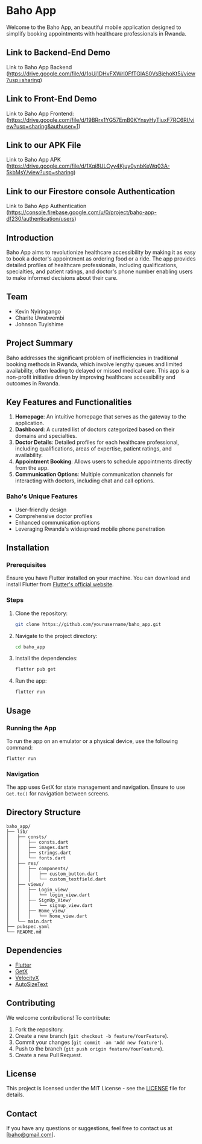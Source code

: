 # Baho App

Welcome to the Baho App, an beautiful mobile application designed to simplify booking appointments with healthcare professionals in Rwanda.



## Link to Backend-End Demo

Link to Baho App Backend (https://drive.google.com/file/d/1oUj1DHvFXWrI0FfTGlAS0VsBjehoKt5i/view?usp=sharing)

## Link to Front-End Demo

Link to Baho App Frontend: (https://drive.google.com/file/d/19BRrx1YG57EmB0KYnsyHyTiuxF7RC6RI/view?usp=sharing&authuser=1)

## Link to our APK File

Link to Baho App APK (https://drive.google.com/file/d/1Xqi8ULCyy4Kjuy0ynbKeWq03A-5kbMsY/view?usp=sharing)

## Link to our Firestore console Authentication

Link to Baho App Authentication (https://console.firebase.google.com/u/0/project/baho-app-df230/authentication/users)

## Introduction

Baho App aims to revolutionize healthcare accessibility by making it as easy to book a doctor's appointment as ordering food or a ride. The app provides detailed profiles of healthcare professionals, including qualifications, specialties, and patient ratings, and doctor's phone number enabling users to make informed decisions about their care.

## Team

- Kevin Nyiringango
- Charite Uwatwembi
- Johnson Tuyishime

## Project Summary

Baho addresses the significant problem of inefficiencies in traditional booking methods in Rwanda, which involve lengthy queues and limited availability, often leading to delayed or missed medical care. This app is a non-profit initiative driven by improving healthcare accessibility and outcomes in Rwanda.

## Key Features and Functionalities

1. **Homepage**: An intuitive homepage that serves as the gateway to the application.
2. **Dashboard**: A curated list of doctors categorized based on their domains and specialties.
3. **Doctor Details**: Detailed profiles for each healthcare professional, including qualifications, areas of expertise, patient ratings, and availability.
4. **Appointment Booking**: Allows users to schedule appointments directly from the app.
5. **Communication Options**: Multiple communication channels for interacting with doctors, including chat and call options.


### Baho's Unique Features
- User-friendly design
- Comprehensive doctor profiles
- Enhanced communication options
- Leveraging Rwanda's widespread mobile phone penetration

## Installation

### Prerequisites

Ensure you have Flutter installed on your machine. You can download and install Flutter from [Flutter's official website](https://flutter.dev/docs/get-started/install).

### Steps

1. Clone the repository:
   ```bash
   git clone https://github.com/yourusername/baho_app.git
   ```
2. Navigate to the project directory:
   ```bash
   cd baho_app
   ```
3. Install the dependencies:
   ```bash
   flutter pub get
   ```
4. Run the app:
   ```bash
   flutter run
   ```

## Usage

### Running the App

To run the app on an emulator or a physical device, use the following command:
```bash
flutter run
```

### Navigation

The app uses GetX for state management and navigation. Ensure to use `Get.to()` for navigation between screens.

## Directory Structure

```
baho_app/
├── lib/
│   ├── consts/
│   │   ├── consts.dart
│   │   ├── images.dart
│   │   ├── strings.dart
│   │   └── fonts.dart
│   ├── res/
│   │   ├── components/
│   │   │   ├── custom_button.dart
│   │   │   └── custom_textfield.dart
│   ├── views/
│   │   ├── Login_view/
│   │   │   └── login_view.dart
│   │   ├── SignUp_View/
│   │   │   └── signup_view.dart
│   │   ├── Home_view/
│   │   │   └── home_view.dart
│   └── main.dart
├── pubspec.yaml
└── README.md
```


## Dependencies

- [Flutter](https://flutter.dev/)
- [GetX](https://pub.dev/packages/get)
- [VelocityX](https://pub.dev/packages/velocity_x)
- [AutoSizeText](https://pub.dev/packages/auto_size_text)


## Contributing

We welcome contributions! To contribute:

1. Fork the repository.
2. Create a new branch (`git checkout -b feature/YourFeature`).
3. Commit your changes (`git commit -am 'Add new feature'`).
4. Push to the branch (`git push origin feature/YourFeature`).
5. Create a new Pull Request.

## License

This project is licensed under the MIT License - see the [LICENSE](LICENSE) file for details.

## Contact

If you have any questions or suggestions, feel free to contact us at [baho@gmail.com].

